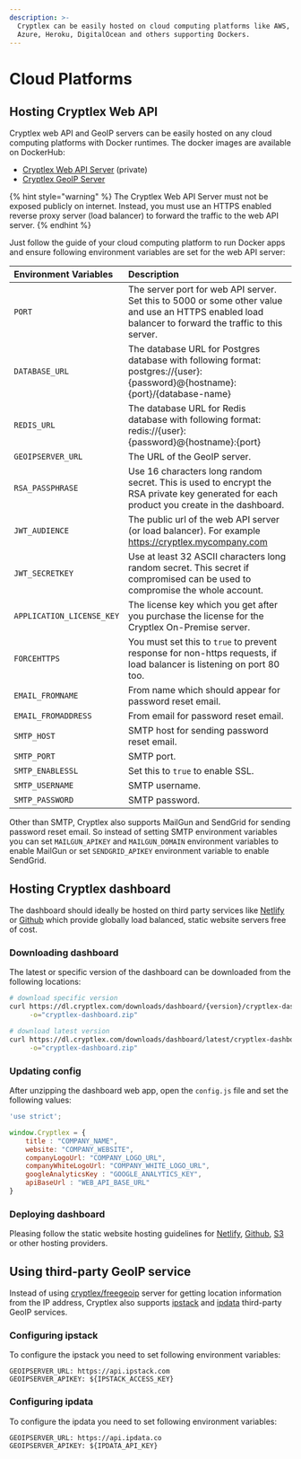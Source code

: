 ```yaml
---
description: >-
  Cryptlex can be easily hosted on cloud computing platforms like AWS, GCE,
  Azure, Heroku, DigitalOcean and others supporting Dockers.
---
```


# Cloud Platforms

## Hosting Cryptlex Web API

Cryptlex web API and GeoIP servers can be easily hosted on any cloud computing platforms with Docker runtimes. The docker images are available on DockerHub:

* [Cryptlex Web API Server](https://hub.docker.com/r/cryptlex/cryptlex-web-api-enterprise) \(private\)
* [Cryptlex GeoIP Server](https://hub.docker.com/r/cryptlex/freegeoip)

{% hint style="warning" %}
The Cryptlex Web API Server must not be exposed publicly on internet. Instead, you must use an HTTPS enabled reverse proxy server \(load balancer\) to forward the traffic to the web API server.
{% endhint %}

Just follow the guide of your cloud computing platform to run Docker apps and ensure following environment variables are set for the web API server:

| Environment Variables | Description |
| :--- | :--- |
| `PORT` | The server port for web API server. Set this to 5000 or some other value and use an HTTPS enabled load balancer to forward the traffic to this server. |
| `DATABASE_URL` | The database URL for Postgres database with following format:  postgres://{user}:{password}@{hostname}:{port}/{database-name} |
| `REDIS_URL` | The database URL for Redis database with following format: redis://{user}:{password}@{hostname}:{port} |
| `GEOIPSERVER_URL` | The URL of the GeoIP server. |
| `RSA_PASSPHRASE` | Use 16 characters long random secret. This is used to encrypt the RSA private key generated for each product you create in the dashboard. |
| `JWT_AUDIENCE` | The public url of the web API server \(or load balancer\). For example https://cryptlex.mycompany.com |
| `JWT_SECRETKEY` | Use at least 32 ASCII characters long random secret. This secret if compromised can be used to compromise the whole account. |
| `APPLICATION_LICENSE_KEY` | The license key which you get after you purchase the license for the Cryptlex On-Premise server. |
| `FORCEHTTPS` | You must set this to `true` to prevent response for non-https requests, if load balancer is listening on port 80 too. |
| `EMAIL_FROMNAME` | From name which should appear for password reset email. |
| `EMAIL_FROMADDRESS` | From email for password reset email. |
| `SMTP_HOST` | SMTP host for sending password reset email. |
| `SMTP_PORT` | SMTP port. |
| `SMTP_ENABLESSL` | Set this to `true` to enable SSL. |
| `SMTP_USERNAME` | SMTP username. |
| `SMTP_PASSWORD` | SMTP password. |

Other than SMTP, Cryptlex also supports MailGun and SendGrid for sending password reset email. So instead of setting SMTP environment variables you can set `MAILGUN_APIKEY` and  `MAILGUN_DOMAIN` environment variables to enable MailGun or set `SENDGRID_APIKEY` environment variable to enable SendGrid.

## Hosting Cryptlex dashboard

The dashboard should ideally be hosted on third party services like [Netlify](https://www.netlify.com/) or [Github](https://pages.github.com/)  which provide globally load balanced, static website servers free of cost.

### Downloading dashboard

The latest or specific version of the dashboard can be downloaded from the following locations:

```bash
# download specific version
curl https://dl.cryptlex.com/downloads/dashboard/{version}/cryptlex-dashboard.zip \
     -o="cryptlex-dashboard.zip"

# download latest version
curl https://dl.cryptlex.com/downloads/dashboard/latest/cryptlex-dashboard.zip \
     -o="cryptlex-dashboard.zip"
```

### Updating config

After unzipping the dashboard web app, open the `config.js` file and set the following values:

```javascript
'use strict';

window.Cryptlex = {
    title : "COMPANY_NAME",
    website: "COMPANY_WEBSITE",
    companyLogoUrl: "COMPANY_LOGO_URL",
    companyWhiteLogoUrl: "COMPANY_WHITE_LOGO_URL",
    googleAnalyticsKey : "GOOGLE_ANALYTICS_KEY",
    apiBaseUrl : "WEB_API_BASE_URL"
}
```

### Deploying dashboard

Pleasing follow the static website hosting guidelines for [Netlify](https://www.netlify.com/), [Github](https://pages.github.com/), [S3](https://docs.aws.amazon.com/AmazonS3/latest/dev/WebsiteHosting.html) or other hosting providers.

## Using third-party GeoIP service

Instead of using [cryptlex/freegeoip](https://hub.docker.com/r/cryptlex/freegeoip) server for getting location information from the IP address, Cryptlex also supports [ipstack](https://ipstack.com/) and [ipdata](https://ipdata.co/) third-party GeoIP services. 

### Configuring ipstack

To configure the ipstack you need to set following environment variables:

```text
GEOIPSERVER_URL: https://api.ipstack.com
GEOIPSERVER_APIKEY: ${IPSTACK_ACCESS_KEY}
```

### Configuring ipdata

To configure the ipdata you need to set following environment variables:

```text
GEOIPSERVER_URL: https://api.ipdata.co
GEOIPSERVER_APIKEY: ${IPDATA_API_KEY}
```


